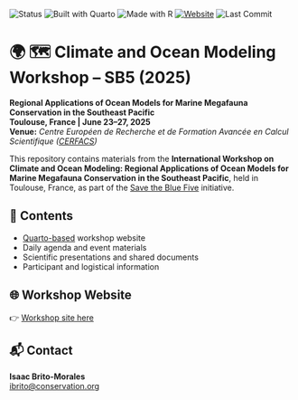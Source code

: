 ![Status](https://img.shields.io/badge/status-active-brightgreen)
![Built with Quarto](https://img.shields.io/badge/Built%20with-Quarto-5D6AB1?logo=quarto)
![Made with R](https://img.shields.io/badge/Made%20with-R-276DC3?logo=R)
[![Website](https://img.shields.io/badge/View-Website-green)](https://isaakbm.github.io/megafauna_ROMs_workshop2025/)
![Last Commit](https://img.shields.io/github/last-commit/IsaakBM/megafauna_ROMs_workshop2025)

# 🌍 🗺️ Climate and Ocean Modeling Workshop – SB5 (2025)

**Regional Applications of Ocean Models for Marine Megafauna Conservation in the Southeast Pacific**\
**Toulouse, France \| June 23–27, 2025**\
**Venue:** *Centre Européen de Recherche et de Formation Avancée en Calcul Scientifique ([CERFACS](https://cerfacs.fr/en/home/))*

This repository contains materials from the **International Workshop on Climate and Ocean Modeling: Regional Applications of Ocean Models for Marine Megafauna Conservation in the Southeast Pacific**, 
held in Toulouse, France, as part of the [Save the Blue Five](https://savethebluefive.net/) initiative.

## 📂 Contents

-   [Quarto-based](https://quarto.org/) workshop website
-   Daily agenda and event materials
-   Scientific presentations and shared documents
-   Participant and logistical information

## 🌐 Workshop Website

👉 [Workshop site here](https://isaakbm.github.io/megafauna_CC_workshop2025/)

## 📬 Contact

**Isaac Brito-Morales**\
[ibrito\@conservation.org](mailto:ibrito@conservation.org)